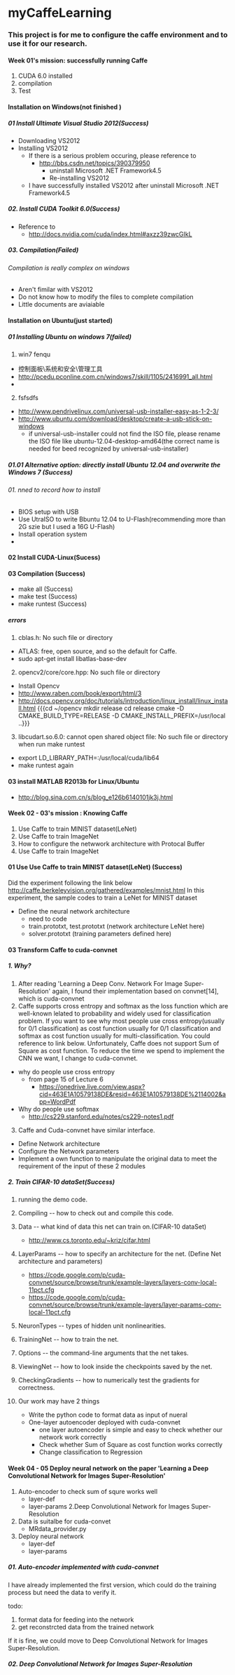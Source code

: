 myCaffeLearning
===============

### This project is for me to configure the caffe environment and to use it for our research.
#### Week 01's mission: successfully running Caffe
1. CUDA 6.0  installed 
2. compilation 
3. Test

#### Installation on Windows(not finished )
##### 01 Install Ultimate Visual Studio 2012(Success)
* Downloading VS2012
* Installing VS2012
  * If there is a serious problem occuring, please reference to 
    * http://bbs.csdn.net/topics/390379950
       * uninstall Microsoft .NET Framework4.5
       * Re-installing VS2012
  * I have successfully installed VS2012 after uninstall Microsoft .NET Framework4.5
  
##### 02. Install CUDA Toolkit 6.0(Success)
* Reference to 
   *  http://docs.nvidia.com/cuda/index.html#axzz39zwcGIkL
##### 03. Compilation(Failed)
###### Compilation is really complex on windows

* Aren't fimilar with VS2012
* Do not know how to modify the files to complete compilation
* Little documents are aviaiable 

#### Installation on Ubuntu(just started)
##### 01 Installing Ubuntu on windows 7(failed)
1. win7 fenqu
 * 控制面板\系统和安全\管理工具 
 * http://pcedu.pconline.com.cn/windows7/skill/1105/2416991_all.html 
 *
2. fsfsdfs
 * http://www.pendrivelinux.com/universal-usb-installer-easy-as-1-2-3/
 * http://www.ubuntu.com/download/desktop/create-a-usb-stick-on-windows
   * if universal-usb-installer could not find the ISO file, please rename the ISO file like ubuntu-12.04-desktop-amd64(the correct name is needed for beed recognized by universal-usb-installer)

##### 01.01 Alternative option: directly install Ubuntu 12.04 and overwrite the Windows 7 (Success) 
###### 01. nned to record how to install
* BIOS setup with USB
* Use UtraISO to write Bbuntu 12.04 to U-Flash(recommending more than 2G szie but I used a 16G U-Flash)
* Install operation system
*
#### 02 Install CUDA-Linux(Sucess)

#### 03 Compilation (Success)
* make all (Success)
* make test (Success)
* make runtest (Success)
##### errors
1. cblas.h: No such file or directory
  * ATLAS: free, open source, and so the default for Caffe.
  * sudo apt-get install libatlas-base-dev
2. opencv2/core/core.hpp: No such file or directory
  * Install Opencv
  * http://www.raben.com/book/export/html/3
  * http://docs.opencv.org/doc/tutorials/introduction/linux_install/linux_install.html
  {{{cd ~/opencv
mkdir release
cd release
cmake -D CMAKE_BUILD_TYPE=RELEASE -D CMAKE_INSTALL_PREFIX=/usr/local ..}}}
3. libcudart.so.6.0: cannot open shared object file: No such file or directory when run make runtest
 * export LD_LIBRARY_PATH=:/usr/local/cuda/lib64
 * make runtest again


#### 03 install MATLAB R2013b for Linux/Ubuntu
* http://blog.sina.com.cn/s/blog_e126b6140101jk3j.html

#### Week 02 - 03's mission : Knowing Caffe
1. Use Caffe to train MINIST dataset(LeNet)
2. Use Caffe to train ImageNet
3. How to configure the netwwork architecture with Protocal Buffer
4. Use Caffe to train ImageNet

#### 01 Use Use Caffe to train MINIST dataset(LeNet) (Success)
Did the experiment following the link below
http://caffe.berkeleyvision.org/gathered/examples/mnist.html
In this experiment, the sample codes to train a LeNet for MINIST dataset
* Define the neural network architecture
   *  need to code 
     *  train.prototxt, test.prototxt (network architecture LeNet here)
     *  solver.prototxt (training parameters defined here)

#### 03 Transform Caffe to cuda-convnet
##### 1. Why?
1. After reading 'Learning a Deep Conv. Network For Image Super-Resolution' again, I found their implementation based on convnet[14], which is cuda-convnet  
2. Caffe supports cross entropy and softmax as the loss function which are well-known lelated to probability and widely used for classification problem. If you want to see why most people use cross entropy(usually for 0/1 classification) as cost function usually for 0/1 classification and softmax as cost function usually for multi-classification. You could reference to link below. Unfortunately, Caffe does not support Sum of Square as cost function. To reduce the time we spend to implement the CNN we want, I change to cuda-convnet. 
  * why do people use cross entropy
    * from page 15 of Lecture 6   
      * https://onedrive.live.com/view.aspx?cid=463E1A10579138DE&resid=463E1A10579138DE%2114002&app=WordPdf
  * Why do people use softmax
    * http://cs229.stanford.edu/notes/cs229-notes1.pdf
3. Caffe and Cuda-convnet have similar interface.
  * Define Network architecture
  * Configure the Network parameters
  * Implement a own function to manipulate the original data to meet the requirement of the input of these 2 modules
 
##### 2. Train CIFAR-10 dataSet(Success)
1. running the demo code.
  1. Compiling -- how to check out and compile this code.
  2. Data -- what kind of data this net can train on.(CIFAR-10 dataSet)
       * http://www.cs.toronto.edu/~kriz/cifar.html
  3. LayerParams -- how to specify an architecture for the net. (Define Net architecture and parameters)
       * https://code.google.com/p/cuda-convnet/source/browse/trunk/example-layers/layers-conv-local-11pct.cfg
       * https://code.google.com/p/cuda-convnet/source/browse/trunk/example-layers/layer-params-conv-local-11pct.cfg
  4. NeuronTypes -- types of hidden unit nonlinearities.
  5. TrainingNet -- how to train the net.
  6. Options -- the command-line arguments that the net takes.
  7. ViewingNet -- how to look inside the checkpoints saved by the net.
  8. CheckingGradients -- how to numerically test the gradients for correctness.

2. Our work may have 2 things
   * Write the python code to format data as input of nueral
   * One-layer autoencoder deployed with cuda-convnet
      * one layer autoencoder is simple and easy to check whether our network work correctly
      * Check whether Sum of Square as cost function works correctly
      * Change classification to Regression

#### Week 04 - 05 Deploy neural network on the paper 'Learning a Deep Convolutional Network for Images Super-Resolution'

1. Auto-encoder to check sum of squre works well
   * layer-def
   * layer-params
2.Deep Convolutional Network for Images Super-Resolution
  1. Data is suitalbe for cuda-convet
      * MRdata_provider.py
  2. Deploy neural network
      * layer-def
      * layer-params

##### 01. Auto-encoder implemented with cuda-convnet
I have already implemented the first version, which could do the training process but need the data to verify it.

todo:
1. format data for feeding into the network
2. get reconstrcted data from the trained network

If it is fine, we could move to Deep Convolutional Network for Images Super-Resolution.


##### 02. Deep Convolutional Network for Images Super-Resolution
    
